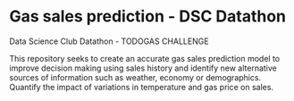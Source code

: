 # Gas sales prediction - DSC Datathon
Data Science Club Datathon - TODOGAS CHALLENGE

This repository seeks to create an accurate gas sales prediction model to improve decision making using sales history and identify new alternative sources of information such as weather, economy or demographics. Quantify the impact of variations in temperature and gas price on sales.
